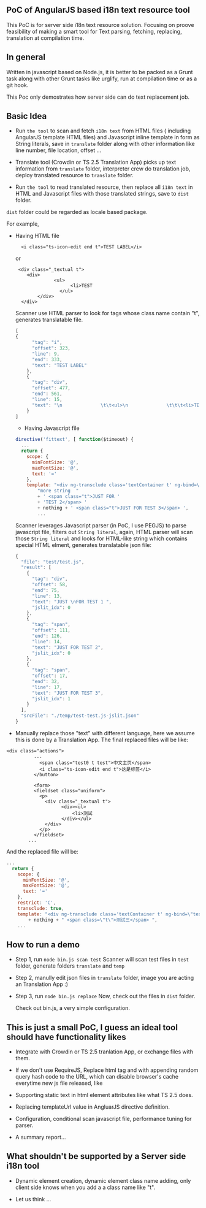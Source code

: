 PoC of AngularJS based i18n text resource tool
--------------

This PoC is for server side i18n text resource solution.
Focusing on proove feasibility of making a smart tool for Text parsing, fetching, replacing, translation at compilation time.

## In general

Written in javascript based on Node.js, it is better to be packed as a Grunt task along with other Grunt tasks like
urglify, run at compilation time or as a git hook.

This Poc only demostrates how server side can do text replacement job.

## Basic Idea

 * Run `the tool` to
 scan and fetch `i18n text` from HTML files ( including AngularJS template HTML files) and Javascript inline template in form as String literals, 
 save in `translate` folder along with other information like line number, file location, offset ...

 * Translate tool (Crowdin or TS 2.5 Translation App) picks up text information from `translate` folder, interpreter crew do translation job, deploy translated resource to `translate` folder.

 * Run `the tool` to read translated resource, then replace all `i18n text` in HTML and Javascript files with those translated strings, save to `dist` folder.

 `dist` folder could be regarded as locale based package.
	

For example,
 - Having HTML file
 
	```
	  <i class="ts-icon-edit end t">TEST LABEL</i>
	```
	
	or
	
	```
	 <div class="_textual t">
		<div>
				  <ul>
						<li>TEST
					</ul>
			</div>
	  </div>
	```
	Scanner use HTML parser to look for tags whose class name contain "t", generates translatable file.
	
	```js
	[
	{
		  "tag": "i",
		  "offset": 323,
		  "line": 9,
		  "end": 333,
		  "text": "TEST LABEL"
		},
		{
		  "tag": "div",
		  "offset": 477,
		  "end": 561,
		  "line": 15,
		  "text": "\n              \t\t<ul>\n              \t\t\t<li>TEST\n              \t\t</ul>\n              "
		}
	]
	```

	- Having Javascript file 
	
	```js
	directive('fittext', [ function($timeout) {
	  ...
	  return {
		scope: {
		  minFontSize: '@',
		  maxFontSize: '@',
		  text: '='
		},
		template: "<div ng-transclude class='textContainer t' ng-bind=\"text\">JUST \nFOR TEST 1 </div>" +
			"more string  "
			+ ' <span class="t">JUST FOR ' 
			+ 'TEST 2</span> '
			+ nothing + ' <span class="t">JUST FOR TEST 3</span> ',
			...
	```
	Scanner leverages Javascript parser (in PoC, I use PEGJS) to parse javascript file, filters out `String literal`,
	again, HTML parser will scan those `String literal` and looks for HTML-like string which contains special HTML elment,
	generates translatable json file:
	
	```js
	{
	  "file": "test/test.js",
	  "result": [
		{
		  "tag": "div",
		  "offset": 58,
		  "end": 75,
		  "line": 13,
		  "text": "JUST \nFOR TEST 1 ",
		  "jslit_idx": 0
		},
		{
		  "tag": "span",
		  "offset": 111,
		  "end": 126,
		  "line": 14,
		  "text": "JUST FOR TEST 2",
		  "jslit_idx": 0
		},
		{
		  "tag": "span",
		  "offset": 17,
		  "end": 32,
		  "line": 17,
		  "text": "JUST FOR TEST 3",
		  "jslit_idx": 1
		}
	  ],
	  "srcFile": "./temp/test-test.js-jslit.json"
	}
	```
	
 - Manually replace those "text" with different language, here we assume this is done by a Translation App.
  The final replaced files will be like:
```
<div class="actions">
          ...
            <span class="test0 t test">中文主页</span>
            <i class="ts-icon-edit end t">这是标签</i>
          </button>
          
          <form>
          <fieldset class="uniform">
            <p>
              <div class="_textual t">
              		<div><ul>
              			<li>测试
              		</div></ul>
              </div>
            </p>
          </fieldset>
        ...
```

And the replaced file will be:

```js
...
  return {
    scope: {
      minFontSize: '@',
      maxFontSize: '@',
      text: '='
    },
    restrict: 'C',
    transclude: true,
    template: "<div ng-transclude class='textContainer t' ng-bind=\"text\">测试一</div>more string   <span class=\"t\">测试二</span> "
    	+ nothing + " <span class=\"t\">测试三</span> ",
    ...
```
## How to run a demo
 * Step 1,  run `node bin.js scan test`
   Scanner will scan test files in `test` folder, generate folders `translate` and `temp`
   
 * Step 2, manully edit json files in `translate` folder, image you are acting an Translation App :)
 
 * Step 3, run `node bin.js replace`
   Now, check out the files in `dist` folder.
   
   Check out bin.js, a very simple configuration.
   

## This is just a small PoC,  I guess an ideal tool should have functionality likes
 * Integrate with Crowdin or TS 2.5 tranlation App, or exchange files with them.

 * If we don't use RequireJS, Replace html tag <script src="xxx.js"></script> and <link href="xxx.css"> with appending random query hash code to the URL,
   which can disable browser's cache everytime new js file released, like <script src="xxx.js?921039218"></script>
 
 * Supporting static text in html element attributes like what TS 2.5 does.
 
 * Replacing templateUrl value in AngluarJS directive definition.
 
 * Configuration, conditional scan javascript file, performance tuning for parser.
 
 * A summary report...
 
## What shouldn't be supported by a Server side i18n tool
 * Dynamic element creation, dynamic element class name adding, only client side knows when you add a a class name like "t".
 
 * Let us think ...
	
	
